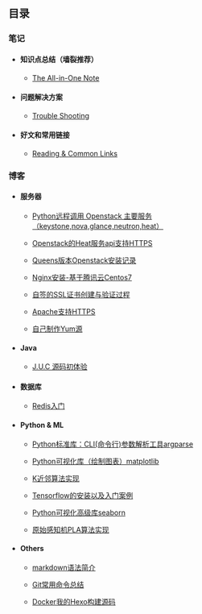 ## 目录

### 笔记

- #### 知识点总结（墙裂推荐）

  - [The All-in-One Note](notes/all-in-one.md)

- #### 问题解决方案

  - [Trouble Shooting](notes/troubleshooting.md)

- ####  好文和常用链接

  - [Reading & Common Links](notes/links.md)



### 博客

- #### 服务器

  - [Python远程调用 Openstack 主要服务（keystone,nova,glance,neutron,heat）](blogs/os/openstack/python-openstack.md)
  - [Openstack的Heat服务api支持HTTPS](blogs/os/openstack/openstack-heatapi-https.md)
  - [Queens版本Openstack安装记录](blogs/os/openstack/openstack-queens-install.md)
  
  - [Nginx安装-基于腾讯云Centos7](blogs/os/nginx-install.md)
  - [自签的SSL证书创建与验证过程](blogs/os/self-ssl-signing.md)
  - [Apache支持HTTPS](blogs/os/apache-self-ssl.md)
  - [自己制作Yum源](blogs/os/yumsource.md)
  
- #### Java

  - [J.U.C 源码初体验](blogs/java/juc.md)
  
- #### 数据库

  - [Redis入门](blogs/database/redis.md)

- #### Python & ML

  - [Python标准库：CLI(命令行)参数解析工具argparse](blogs/python/argparse.md)

  - [Python可视化库（绘制图表）matplotlib](blogs/python/matplotlib.md)

  - [K近邻算法实现](blogs/ml/knn.md)

  - [Tensorflow的安装以及入门案例](blogs/ml/tensorflow-start.md)

  - [Python可视化高级库seaborn](blogs/python/seaborn.md)

  - [原始感知机PLA算法实现](blogs/ml/pla.md)

- #### Others

  - [markdown语法简介](blogs/others/markdown.md)

  - [Git常用命令总结](blogs/others/git.md)

  - [Docker我的Hexo构建源码](blogs/others/docker-hexo.md)